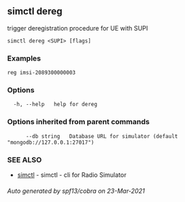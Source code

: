 ## simctl dereg

trigger deregistration procedure for UE with SUPI

```
simctl dereg <SUPI> [flags]
```

### Examples

```
reg imsi-2089300000003
```

### Options

```
  -h, --help   help for dereg
```

### Options inherited from parent commands

```
      --db string   Database URL for simulator (default "mongodb://127.0.0.1:27017")
```

### SEE ALSO

* [simctl](simctl.md)	 - simctl - cli for Radio Simulator

###### Auto generated by spf13/cobra on 23-Mar-2021
